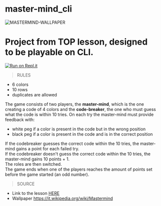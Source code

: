 # master-mind_cli

![MASTERMIND-WALLPAPER](./img/Mastermind.jpg)

# Project from TOP lesson, designed to be playable on CLI.

[![Run on Repl.it](https://replit.com/badge/github/MattScophield/master-mind_cli)](https://replit.com/new/github/MattScophield/master-mind_cli)

> RULES
- 6 colors
- 10 rows
- duplicates are allowed

The game consists of two players, the <b>master-mind</b>, which is the one creating a code of 4 colors and the <b>code-breaker</b>,
the one who must guess what the code is within 10 tries. On each try the master-mind must provide feedback with:
- white peg if a color is present in the code but in the wrong position
- black peg if a color is present in the code and is in the correct position

If the codebreaker guesses the correct code within the 10 tries, the master-mind gains a point for each failed try.\
If the codebreaker doesn't guess the correct code within the 10 tries, the master-mind gains 10 points + 1.\
The roles are then switched.\
The game ends when one of the players reaches the amount of points set before the game started (an odd number).

> SOURCE
- Link to the lesson [HERE](https://www.theodinproject.com/lessons/ruby-mastermind)
- Wallpaper https://it.wikipedia.org/wiki/Mastermind
